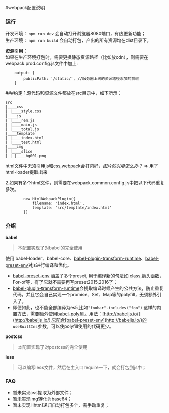 #webpack配置说明

### 运行
开发环境： `npm run dev` 会自动打开浏览器8080端口，有热更新功能；   
生产环境： `npm run build` 会自动打包，产出的所有资源均在dist目录下。  

**资源引用：**   
如果在生产环境打包时，需要更换静态资源路径（比如放cdn），则需要在webpack.prod.config.js文件中加上:

```
	output: {
		publicPath: '/static/', //服务器上线的资源路径添加的前缀
	}
```


###约定
1.源代码和资源文件都放在src目录中，如下所示：

```
src
|____css
| |____style.css
|____js
| |____rem.js
| |____main.js
| |____total.js
|____template
| |____index.html
| |____test.html
|____img
| |____slice
| | |____bg001.png
```
html文件中无须引用js和css,webpack会打包好，*图片的引用怎么办？* => 用了html-loader提取出来

2.如果有多个html文件，则需要在webpack.common.config.js中把以下代码重复多次。

```
		new HtmlWebpackPlugin({
			filename: 'index.html',
			template: 'src/template/index.html'
		})
```
### 介绍
**babel**         
>  本配置实现了对babel的完全使用     

使用 babel-loader、babel-core、[babel-plugin-transform-runtime](http://babeljs.io/docs/plugins/transform-runtime/#)、[babel-preset-env](http://babeljs.io/)对js进行编译和优化。

* [babel-preset-env](http://babeljs.io/) 涵盖了多个preset, 用于编译新的句法如 class,箭头函数，For-of等，有了它就不需要再写preset2015,2016了； 
* [babel-plugin-transform-runtime](http://babeljs.io/docs/plugins/transform-runtime#polyfill)会提取编译时候产生的公共方法，防止重复代码，并且它会自己实现一个promise、Set、Map等的polyfill，无须额外引入了。
* 即便如此，也不能全部编译为es5,比如`"foobar".includes("foo")` 这样的内置方法，需要额外使用[babel-polyfill](http://babeljs.io/docs/usage/polyfill)。用法：[http://babeljs.io/](http://babeljs.io/),它配合[babel-preset-env](http://babeljs.io/)的 `useBuiltIns`参数，可以使polyfill使用的代码更少。 

**postcss**         
>  本配置实现了对postcss的完全使用  

**less**         
>  可以编写less文件，然后在主入口require一下，就会打包到js中；  
 
### FAQ 
*	暂未实现css提取为外部文件；
*	暂未实现img转化为base64；
*  暂未实现Hhtml递归自动打包多个，需手动重复；